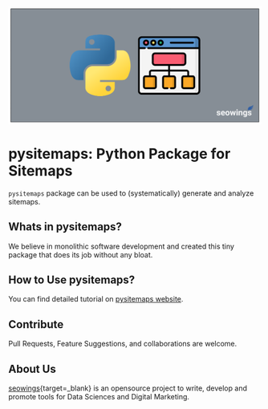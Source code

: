 ![pysitemaps feature image](img/feature-image.png)

# pysitemaps: Python Package for Sitemaps

``pysitemaps`` package can be used to (systematically) generate and analyze sitemaps.

## Whats in pysitemaps?

We believe in monolithic software development and created this tiny package that does its job without any bloat. 

## How to Use pysitemaps?

You can find detailed tutorial on [pysitemaps website](https://pysitemaps.seowings.org).

## Contribute

Pull Requests, Feature Suggestions, and collaborations are welcome.
## About Us

[seowings](https://www.seowings.org){target=_blank} is an opensource project to write, develop and promote tools for Data Sciences and Digital Marketing.